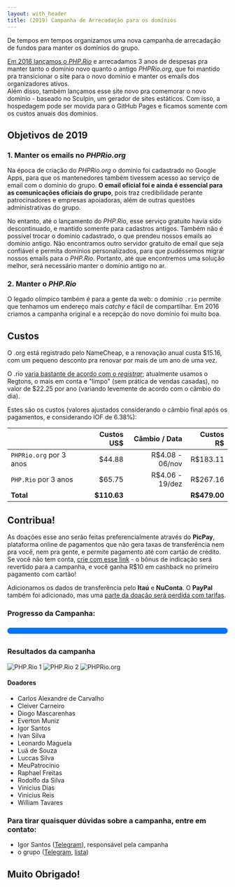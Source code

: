 ```yaml
---
layout: with_header
title: (2019) Campanha de Arrecadação para os domínios
---
```


<style>
#botoes {
    display: flex;
    align-items: center;
    justify-content: space-evenly;
    flex-wrap: wrap;
}
#botoes a.button {
    display: inline-flex;
    margin: 10px;
    text-transform: none;
    letter-spacing: 0;
}
a.button img, button img {
    height: 1.5em;
    margin-right: 5px;
    align-self: center;
}
#picpay {
    display: flex;
    align-items: flex-end;
    justify-content: center;
    flex-wrap: wrap;
}
#picpay > div {
    flex: 1;
    margin: 10px;
}
input[type=number] {
    color: black;
    width: 100px;
}
#progresso {
    width: 100%;
    height: 2em;
}
table {
    max-width: 650px;
}
table th {
    text-align: right; /* fixing markdown extra issue with header alignment */
}
#obrigado {
    display: none;
    background-color: lightgreen;
    font-size: 2em;
    line-height: 1.5em;
    text-align: center;
}
</style>

<blockquote id="obrigado">Obrigado pela sua doação, em nome de toda a comunidade do PHPRio <i class="icon fa-smile"></i></blockquote>

De tempos em tempos organizamos uma nova campanha de arrecadação de fundos para manter os domínios do grupo.

[Em 2016 lançamos o _PHP.Rio_](/campanha-2016) e arrecadamos 3 anos de despesas pra manter tanto o domínio novo quanto o antigo _PHPRio.org_, que foi mantido pra transicionar o site para o novo domínio e manter os emails dos organizadores ativos.   
Além disso, também lançamos esse site novo pra comemorar o novo domínio - baseado no Sculpin, um gerador de sites estáticos. Com isso, a hospedagem pode ser movida para o GitHub Pages e ficamos somente com os custos anuais dos domínios.

Objetivos de 2019
-----------------

### 1. Manter os emails no _PHPRio.org_
Na época de criação do _PHPRio.org_ o domínio foi cadastrado no Google Apps, para que os mantenedores também tivessem acesso ao serviço de email com o domínio do grupo. **O email oficial foi e ainda é essencial para as comunicações oficiais do grupo**, pois traz credibilidade perante patrocinadores e empresas apoiadoras, além de outras questões administrativas do grupo.

No entanto, até o lançamento do _PHP.Rio_, esse serviço gratuito havia sido descontinuado, e mantido somente para cadastros antigos. Também não é possível trocar o domínio cadastrado, o que prendeu nossos emails ao domínio antigo. Não encontramos outro servidor gratuito de email que seja confiável e permita domínios personalizados, para que pudéssemos migrar nossos emails para o _PHP.Rio_. Portanto, até que encontremos uma solução melhor, será necessário manter o domínio antigo no ar.

### 2. Manter o _PHP.Rio_
O legado olímpico também é para a gente da web: o domínio `.rio` permite que tenhamos um endereço mais _catchy_ e fácil de compartilhar. Em 2016 criamos a campanha original e a recepção do novo domínio foi muito boa.


Custos
------
O .org está registrado pelo NameCheap, e a renovação anual custa $15.16, com um pequeno desconto pra renovar por mais de um ano de uma vez.

O .rio [varia bastante de acordo com o _registrar_](https://tld-list.com/tld/rio); atualmente usamos o Regtons, o mais em conta e "limpo" (sem prática de vendas casadas), no valor de $22.25 por ano (variando levemente de acordo com o câmbio do dia). 

Estes são os custos (valores ajustados considerando o câmbio final após os pagamentos, e considerando IOF de 6.38%):

|                          | Custos US$|   Câmbio / Data |  Custos R$ |
|--------------------------|----------:|----------------:|-----------:|
|`PHPRio.org` por 3 anos   |    $44.88 | R$4.08 - 06/nov |   R$183.11 |
|`PHP.Rio` por 3 anos      |    $65.75 | R$4.06 - 19/dez |   R$267.16 |
|                **Total** |**$110.63**|                 |**R$479.00**|

Contribua!
----------
As doações esse ano serão feitas preferencialmente através do **PicPay**, plataforma online de pagamentos que não gera taxas de transferência nem pra você, nem pra gente, e permite pagamento até com cartão de crédito. Se você não tem conta, [crie com esse link](http://www.picpay.com/convite?TM7H) - o bônus de indicação será revertido para a campanha, e você ganha R$10 em cashback no primeiro pagamento com cartão!

Adicionamos os dados de transferência pelo **Itaú** e **NuConta**. O **PayPal** também foi adicionado, mas uma [parte da doação será perdida com tarifas](https://www.paypal.com/br/webapps/mpp/merchant-fees#commercialpayments).

<!-- _momento Criança Esperança_
<div id="botoes">
    <a class="button special" href="https://picpay.me/igorsantos07/1.00">
        <img alt="Uma bala" src="https://noto-website-2.storage.googleapis.com/emoji/emoji_u1f36c.png"/> Doar R$ 1
    </a>
    <a class="button special" href="https://picpay.me/igorsantos07/5.00">
        <img alt="Uma pipoca" src="https://noto-website-2.storage.googleapis.com/emoji/emoji_u1f37f.png"/> Doar R$ 5
    </a>
    <a class="button special" href="https://picpay.me/igorsantos07/10.00">
        <img alt="Um burger" src="https://noto-website-2.storage.googleapis.com/emoji/emoji_u1f354.png"/> Doar R$10
    </a>
    <a class="button special" href="https://picpay.me/igorsantos07/25.00">
        <img alt="Obrigado" src="https://noto-website-2.storage.googleapis.com/emoji/emoji_u2728.png"/> Doar R$25
    </a>
</div>

<div id="picpay">
    <div class="align-right">
        <span class="align-center" style="display: inline-block">
            <input id="custom" type="number" step="0.50" value="50.00" title="Outro valor" class="align-center"/><br/>
            <a class="button special" style="margin-top: 10px;" href="javascript:window.location='https://picpay.me/igorsantos07/'+document.querySelector('#custom').value">
                <i class="fas fa-gift"></i> Doar outro valor
            </a>
        </span>
    </div>
    <div class="align-center">
        <a href="https://picpay.me/igorsantos07" style="display: inline-block; text-align: center">
            <img alt="QR Code" src="https://chart.googleapis.com/chart?cht=qr&chl=https://picpay.me/igorsantos07&chs=100x100&chld=L|0"/><br/>
            Doar no app do PicPay
        </a>
    </div>
    <div>
        <span class="button special clear" style="pointer-events: none">
            <i class="fas fa-piggy-bank"></i>
            Itaú: Ag 5624, C/C 09071-7
        </span><br/>
        <a class="button special" href="https://nubank.com.br/pagar/5xo68/HfXCt7bBc4">
            <i class="fas fa-credit-card-blank"></i> NuConta
        </a><br/>
        <a class="button" href="https://www.paypal.com/cgi-bin/webscr?cmd=_s-xclick&hosted_button_id=8TE9Q5DZL5YCA&source=url">
            <i class="fab fa-paypal"></i> Paypal
        </a>
    </div>
</div>

> Estes valores serão depositados na conta do organizador da campanha, e sempre atualizaremos os resultados aqui.
-->

### <label for="progresso">Progresso da Campanha: <span class="total"></span></label>
<progress id="progresso" max="479.00" value="479.00"><span class="total"></span></progress>
<script>
    const valor = 'R$'+document.querySelector('#progresso').value
    document.querySelectorAll('.total').forEach(e => e.innerText = valor)
    if (window.location.search == '?obrigado') {
        document.querySelector('#obrigado').style.display = 'block'
    }
</script>

### Resultados da campanha
![PHP.Rio 1](https://i.imgur.com/PuUjHj8.png)
![PHP.Rio 2](https://i.imgur.com/unUqYxc.png)
![PHPRio.org](https://i.imgur.com/l2DpI6N.png)

#### Doadores
- Carlos Alexandre de Carvalho
- Cleiver Carneiro
- Diogo Mascarenhas
- Everton Muniz
- Igor Santos
- Ivan Silva
- Leonardo Maguela
- Luã de Souza
- Luccas Silva
- MeuPatrocinio
- Raphael Freitas
- Rodolfo da Silva
- Vinicius Dias
- Vinicius Reis
- William Tavares


### Para tirar quaisquer dúvidas sobre a campanha, entre em contato:

- Igor Santos ([Telegram](https://telegram.me/igorsantos07)), responsável pela campanha
- o grupo ([Telegram](https://telegram.me/PHPRio), [lista](https://groups.google.com/forum/#!forum/PHPRio-org))

## Muito Obrigado!
